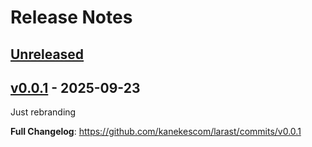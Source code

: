 # Release Notes

## [Unreleased](https://github.com/laravel/laravel/compare/v0.0.1...main)

## [v0.0.1](https://github.com/laravel/laravel/compare/v12.4.0...v0.0.1) - 2025-09-23

Just rebranding

**Full Changelog**: https://github.com/kanekescom/larast/commits/v0.0.1
